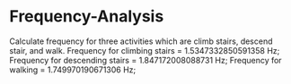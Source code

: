 # Frequency-Analysis
Calculate frequency for three activities which are climb stairs, descend stair, and walk.
Frequency for climbing stairs = 1.5347332850591358 Hz;
Frequency for descending stairs = 1.847172008088731 Hz;
Frequency for walking = 1.749970190671306 Hz;
